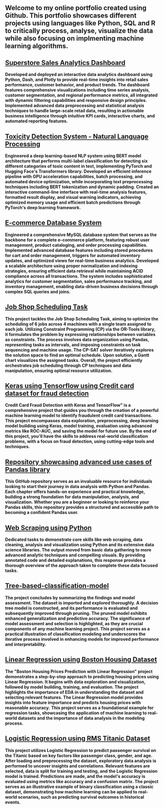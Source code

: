 
## Welcome to my online portfolio created using Github. This portfolio showcases different projects using languages like Python, SQL and R to critically process, analyse, visualize the data while also focusing on implmenting machine learning algorithms.
## [Superstore Sales Analytics Dashboard](https://github.com/nirantbendale/Data-analysis-dashboard-using-python)
**Developed and deployed an interactive data analytics dashboard using Python, Dash, and Plotly to provide real-time insights into retail sales performance, customer behavior, and product trends. The dashboard features comprehensive visualizations including time series analysis, customer segmentation, and regional performance metrics, all integrated with dynamic filtering capabilities and responsive design principles. Implemented advanced data preprocessing and statistical analysis techniques to handle large-scale retail data, resulting in actionable business intelligence through intuitive KPI cards, interactive charts, and automated reporting features.**

## [Toxicity Detection System - Natural Language Processing](https://github.com/nirantbendale/NLP-Toxicity-Detection-System)
**Engineered a deep learning-based NLP system using BERT model architecture that performs multi-label classification for detecting six different categories of toxic content in text, implementing PyTorch and Hugging Face's Transformers library. Developed an efficient inference pipeline with GPU acceleration capabilities, batch processing, and automated device optimization, while incorporating text preprocessing techniques including BERT tokenization and dynamic padding. Created an interactive command-line interface with real-time analysis features, formatted result display, and visual warning indicators, achieving optimized memory usage and efficient batch predictions through PyTorch's deep learning framework.**

## [E-commerce Database System](https://github.com/nirantbendale/E-Commerce-Database-System)
**Engineered a comprehensive MySQL database system that serves as the backbone for a complete e-commerce platform, featuring robust user management, product cataloging, and order processing capabilities. Implemented advanced database features including stored procedures for cart and order management, triggers for automated inventory updates, and optimized views for real-time business analytics. Developed a scalable architecture using proper normalization and indexing strategies, ensuring efficient data retrieval while maintaining ACID compliance across all transactions. The system includes sophisticated analytics for customer segmentation, sales performance tracking, and inventory management, enabling data-driven business decisions through complex SQL queries and joins.**

## [Job Shop Scheduling Task](https://github.com/nirantbendale/Job-Shop-Scheduling-Task)
**This project tackles the Job Shop Scheduling Task, aiming to optimize the scheduling of 6 jobs across 4 machines with a single team assigned to each job. Utilizing Constraint Programming (CP) via the OR-Tools library, it formulates the problem by expressing relationships between variables as constraints. The process involves data organization using Pandas, representing tasks as intervals, and imposing constraints on task sequencing and machine usage. The CP-SAT solver iteratively explores the solution space to find an optimal schedule. Upon solution, a Gantt chart visualizes the assigned tasks. Overall, the project efficiently orchestrates job scheduling through CP techniques and data manipulation, ensuring optimal resource utilization.**

## [Keras using Tensorflow using Credit card dataset for fraud detection](https://github.com/nirantbendale/Keras-Tensorflow)
**Credit Card Fraud Detection with Keras and TensorFlow" is a comprehensive project that guides you through the creation of a powerful machine learning model to identify fraudulent credit card transactions. This project encompasses data exploration, preprocessing, deep learning model building using Keras, model training, evaluation using advanced metrics like ROC-AUC, and saving the model for future use. By the end of this project, you'll have the skills to address real-world classification problems, with a focus on fraud detection, using cutting-edge tools and techniques.**

## [Repository showcasing advanced use cases of Pandas library](https://github.com/nirantbendale/Everything-Pandas)
**This GitHub repository serves as an invaluable resource for individuals looking to start their journey in data analysis with Python and Pandas. Each chapter offers hands-on experience and practical knowledge, building a strong foundation for data manipulation, analysis, and visualization. Whether you are a beginner or looking to reinforce your Pandas skills, this repository provides a structured and accessible path to becoming a confident Pandas user.**

## [Web Scraping using Python](https://github.com/nirantbendale/Web-Scraping-using-Python)
**Dedicated tasks to demonstrate core skills like web scraping, data cleaning, analysis and visualization using Python and its extensive data science libraries. The output moved from basic data gathering to more advanced analytic techniques and compelling visuals. By providing annotated code and detailed explanations, this response provides a thorough overview of the approach taken to complete these data focused tasks.**

## [Tree-based-classification-model](https://github.com/nirantbendale/Tree-based-classification-model)
**The project concludes by summarizing the findings and model assessment. The dataset is imported and explored thoroughly. A decision tree model is constructed, and its performance is evaluated and subsequently improved through pruning. The pruned model exhibits enhanced generalization and predictive accuracy. The significance of model assessment and selection is highlighted, as they are crucial components of any machine learning project. This project serves as a practical illustration of classification modeling and underscores the iterative process involved in enhancing models for improved performance and interpretability.**

## [Linear Regression using Boston Housing Dataset](https://github.com/nirantbendale/Linear-Regression)
**The "Boston Housing Prices Prediction with Linear Regression" project demonstrates a step-by-step approach to predicting housing prices using Linear Regression. It begins with data exploration and visualization, followed by model building, training, and evaluation. The project highlights the importance of EDA in understanding the dataset and selecting relevant features. The Linear Regression model provides insights into feature importance and predicts housing prices with reasonable accuracy.**
**This project serves as a foundational example for regression tasks, showcasing the application of machine learning to real-world datasets and the importance of data analysis in the modeling process.**

## [Logistic Regression using RMS Titanic Dataset](https://github.com/nirantbendale/Logistic-Regression)
**This project utilizes Logistic Regression to predict passenger survival on the Titanic based on key factors like passenger class, gender, and age. After loading and preprocessing the dataset, exploratory data analysis is performed to uncover insights and correlations. Relevant features are selected, data is split for training and testing, and the Logistic Regression model is trained. Predictions are made, and the model's accuracy is evaluated using metrics like accuracy and a confusion matrix. The project serves as an illustrative example of binary classification using a classic dataset, demonstrating how machine learning can be applied to real-world scenarios, such as predicting survival outcomes in historical events.**



